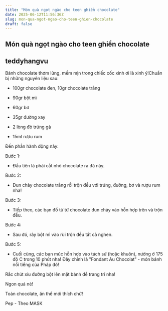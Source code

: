 ```yaml
---
title: "Món quà ngọt ngào cho teen ghiền chocolate"
date: 2025-06-12T11:56:36Z
slug: mon-qua-ngot-ngao-cho-teen-ghien-chocolate
draft: false
---
```


## Món quà ngọt ngào cho teen ghiền chocolate

## teddyhangvu

Bánh chocolate thơm lừng, mềm mịn trong chiếc cốc xinh ơi là xinh ý!​Chuẩn bị những nguyên liệu sau:

- 100gr chocolate đen, 10gr chocolate trắng

- 90gr bột mì 

- 60gr bơ 

- 35gr đường xay 

- 2 lòng đỏ trứng gà 

- 15ml rượu rum
 
 
Đến phần hành động này: 






Bước 1: 

- Đầu tiên là phải cắt nhỏ chocolate ra đã này.




Bước 2: 

- Đun chảy chocolate trắng rồi trộn đều với trứng, đường, bơ và rượu rum nha!




Bước 3: 

- Tiếp theo, các bạn đổ từ từ chocolate đun chảy vào hỗn hợp trên và trộn đều.




Bước 4: 

- Sau đó, rây bột mì vào rùi trộn đều tất cả nghen.




Bước 5: 

- Cuối cùng, các bạn múc hỗn hợp vào tách sứ (hoặc khuôn), nướng ở 175 độ C trong 10 phút nha!
Đây chính là "Fondant Au Chocolat" - món bánh nổi tiếng của Pháp đó!


Rắc chút xíu đường bột lên mặt bánh để trang trí nha!



Ngon quá nè!



Toàn chocolate, ăn thế mới thích chứ!



 ​Pep - Theo MASK​ ​